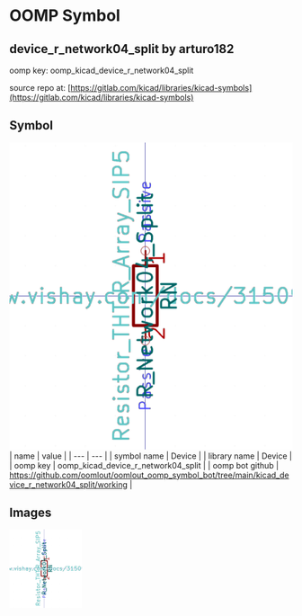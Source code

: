 # OOMP Symbol  
## device_r_network04_split  by arturo182  
  
oomp key: oomp_kicad_device_r_network04_split  
  
source repo at: [https://gitlab.com/kicad/libraries/kicad-symbols](https://gitlab.com/kicad/libraries/kicad-symbols)  
## Symbol  
  
[![working.png](working_600.png)](working.png)  
| name | value | 
| --- | --- | 
| symbol name | Device | 
| library name | Device | 
| oomp key | oomp_kicad_device_r_network04_split | 
| oomp bot github | https://github.com/oomlout/oomlout_oomp_symbol_bot/tree/main/kicad_device_r_network04_split/working | 
## Images  
  
[![working.png](working_140.png)](working.png)  
